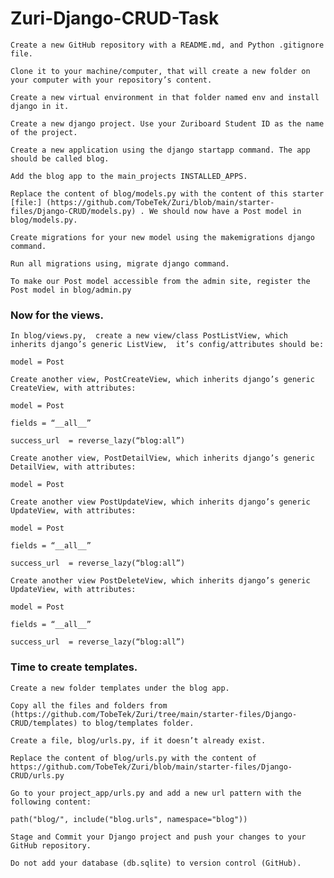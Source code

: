 # Zuri-Django-CRUD-Task

```Create a new GitHub repository with a README.md, and Python .gitignore file.```

```Clone it to your machine/computer, that will create a new folder on your computer with your repository’s content.```

```Create a new virtual environment in that folder named env and install django in it.```

```Create a new django project. Use your Zuriboard Student ID as the name of the project.```

```Create a new application using the django startapp command. The app should be called blog.```

```Add the blog app to the main_projects INSTALLED_APPS.```

```Replace the content of blog/models.py with the content of this starter [file:] (https://github.com/TobeTek/Zuri/blob/main/starter-files/Django-CRUD/models.py) . We should now have a Post model in blog/models.py.```

```Create migrations for your new model using the makemigrations django command. ```

```Run all migrations using, migrate django command.```

```To make our Post model accessible from the admin site, register the Post model in blog/admin.py ```

 

### Now for the views. 

```In blog/views.py,  create a new view/class PostListView, which inherits django’s generic ListView,  it’s config/attributes should be:```

    model = Post

 

```Create another view, PostCreateView, which inherits django’s generic CreateView, with attributes:```

    model = Post

    fields = “__all__”

    success_url  = reverse_lazy(“blog:all”)

```Create another view, PostDetailView, which inherits django’s generic DetailView, with attributes:```

    model = Post

 

```Create another view PostUpdateView, which inherits django’s generic UpdateView, with attributes:```

    model = Post

    fields = “__all__”

    success_url  = reverse_lazy(“blog:all”)

```Create another view PostDeleteView, which inherits django’s generic UpdateView, with attributes:```

    model = Post

    fields = “__all__”

    success_url  = reverse_lazy(“blog:all”)

### Time to create templates.

```Create a new folder templates under the blog app.  ```

```Copy all the files and folders from (https://github.com/TobeTek/Zuri/tree/main/starter-files/Django-CRUD/templates) to blog/templates folder.```

 

```Create a file, blog/urls.py, if it doesn’t already exist.```

```Replace the content of blog/urls.py with the content of https://github.com/TobeTek/Zuri/blob/main/starter-files/Django-CRUD/urls.py``` 

```Go to your project_app/urls.py and add a new url pattern with the following content:```

```path("blog/", include("blog.urls", namespace="blog"))```

```Stage and Commit your Django project and push your changes to your GitHub repository. ```

    Do not add your database (db.sqlite) to version control (GitHub). 
